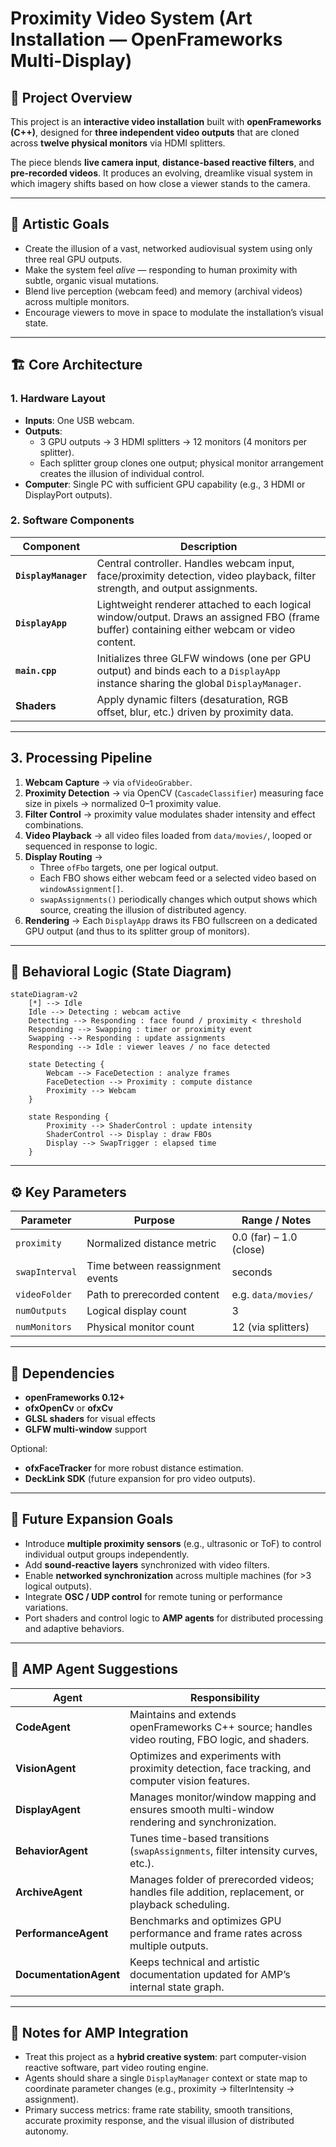 # Proximity Video System (Art Installation — OpenFrameworks Multi-Display)

## 🧠 Project Overview
This project is an **interactive video installation** built with **openFrameworks (C++)**, designed for **three independent video outputs** that are cloned across **twelve physical monitors** via HDMI splitters.  

The piece blends **live camera input**, **distance-based reactive filters**, and **pre-recorded videos**. It produces an evolving, dreamlike visual system in which imagery shifts based on how close a viewer stands to the camera.

---

## 🎯 Artistic Goals
- Create the illusion of a vast, networked audiovisual system using only three real GPU outputs.
- Make the system feel *alive* — responding to human proximity with subtle, organic visual mutations.
- Blend live perception (webcam feed) and memory (archival videos) across multiple monitors.
- Encourage viewers to move in space to modulate the installation’s visual state.

---

## 🏗️ Core Architecture

### 1. **Hardware Layout**
- **Inputs**: One USB webcam.
- **Outputs**:  
  - 3 GPU outputs → 3 HDMI splitters → 12 monitors (4 monitors per splitter).  
  - Each splitter group clones one output; physical monitor arrangement creates the illusion of individual control.
- **Computer**: Single PC with sufficient GPU capability (e.g., 3 HDMI or DisplayPort outputs).

### 2. **Software Components**
| Component | Description |
|------------|-------------|
| **`DisplayManager`** | Central controller. Handles webcam input, face/proximity detection, video playback, filter strength, and output assignments. |
| **`DisplayApp`** | Lightweight renderer attached to each logical window/output. Draws an assigned FBO (frame buffer) containing either webcam or video content. |
| **`main.cpp`** | Initializes three GLFW windows (one per GPU output) and binds each to a `DisplayApp` instance sharing the global `DisplayManager`. |
| **Shaders** | Apply dynamic filters (desaturation, RGB offset, blur, etc.) driven by proximity data. |

---

## 3. **Processing Pipeline**

1. **Webcam Capture** → via `ofVideoGrabber`.
2. **Proximity Detection** → via OpenCV (`CascadeClassifier`) measuring face size in pixels → normalized 0–1 proximity value.
3. **Filter Control** → proximity value modulates shader intensity and effect combinations.
4. **Video Playback** → all video files loaded from `data/movies/`, looped or sequenced in response to logic.
5. **Display Routing** →  
   - Three `ofFbo` targets, one per logical output.  
   - Each FBO shows either webcam feed or a selected video based on `windowAssignment[]`.  
   - `swapAssignments()` periodically changes which output shows which source, creating the illusion of distributed agency.
6. **Rendering** → Each `DisplayApp` draws its FBO fullscreen on a dedicated GPU output (and thus to its splitter group of monitors).

---

## 🔄 Behavioral Logic (State Diagram)

```mermaid
stateDiagram-v2
    [*] --> Idle
    Idle --> Detecting : webcam active
    Detecting --> Responding : face found / proximity < threshold
    Responding --> Swapping : timer or proximity event
    Swapping --> Responding : update assignments
    Responding --> Idle : viewer leaves / no face detected

    state Detecting {
        Webcam --> FaceDetection : analyze frames
        FaceDetection --> Proximity : compute distance
        Proximity --> Webcam
    }

    state Responding {
        Proximity --> ShaderControl : update intensity
        ShaderControl --> Display : draw FBOs
        Display --> SwapTrigger : elapsed time
    }
```

---

## ⚙️ Key Parameters
| Parameter | Purpose | Range / Notes |
|------------|----------|---------------|
| `proximity` | Normalized distance metric | 0.0 (far) – 1.0 (close) |
| `swapInterval` | Time between reassignment events | seconds |
| `videoFolder` | Path to prerecorded content | e.g. `data/movies/` |
| `numOutputs` | Logical display count | 3 |
| `numMonitors` | Physical monitor count | 12 (via splitters) |

---

## 🧩 Dependencies
- **openFrameworks 0.12+**
- **ofxOpenCv** or **ofxCv**
- **GLSL shaders** for visual effects
- **GLFW multi-window** support

Optional:
- **ofxFaceTracker** for more robust distance estimation.
- **DeckLink SDK** (future expansion for pro video outputs).

---

## 🚀 Future Expansion Goals
- Introduce **multiple proximity sensors** (e.g., ultrasonic or ToF) to control individual output groups independently.  
- Add **sound-reactive layers** synchronized with video filters.  
- Enable **networked synchronization** across multiple machines (for >3 logical outputs).  
- Integrate **OSC / UDP control** for remote tuning or performance variations.  
- Port shaders and control logic to **AMP agents** for distributed processing and adaptive behaviors.

---

## 🧭 AMP Agent Suggestions
| Agent | Responsibility |
|--------|----------------|
| **CodeAgent** | Maintains and extends openFrameworks C++ source; handles video routing, FBO logic, and shaders. |
| **VisionAgent** | Optimizes and experiments with proximity detection, face tracking, and computer vision features. |
| **DisplayAgent** | Manages monitor/window mapping and ensures smooth multi-window rendering and synchronization. |
| **BehaviorAgent** | Tunes time-based transitions (`swapAssignments`, filter intensity curves, etc.). |
| **ArchiveAgent** | Manages folder of prerecorded videos; handles file addition, replacement, or playback scheduling. |
| **PerformanceAgent** | Benchmarks and optimizes GPU performance and frame rates across multiple outputs. |
| **DocumentationAgent** | Keeps technical and artistic documentation updated for AMP’s internal state graph. |

---

## 📄 Notes for AMP Integration
- Treat this project as a **hybrid creative system**: part computer-vision reactive software, part video routing engine.  
- Agents should share a single `DisplayManager` context or state map to coordinate parameter changes (e.g., proximity → filterIntensity → assignment).  
- Primary success metrics: frame rate stability, smooth transitions, accurate proximity response, and the visual illusion of distributed autonomy.
